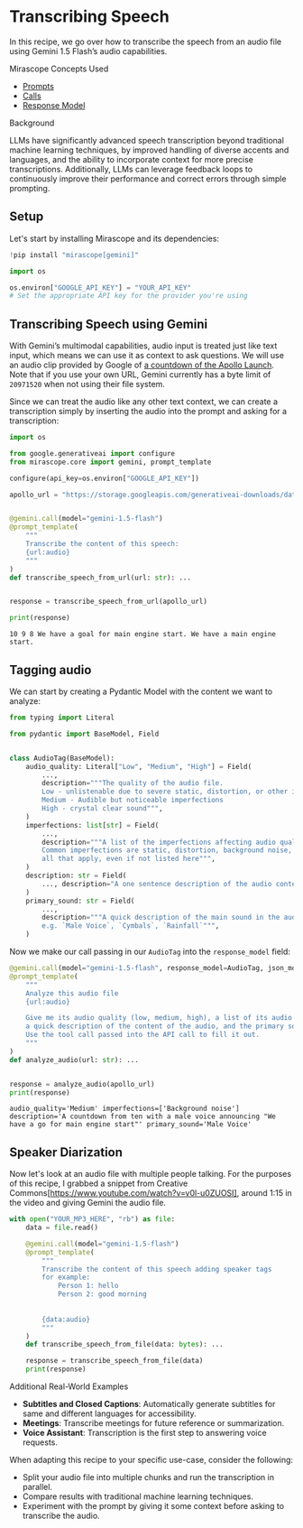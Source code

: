 # Transcribing Speech

In this recipe, we go over how to transcribe the speech from an audio file using Gemini 1.5 Flash’s audio capabilities.

<div class="admonition tip">
<p class="admonition-title">Mirascope Concepts Used</p>
<ul>
<li><a href="../../../learn/prompts/">Prompts</a></li>
<li><a href="../../../learn/calls/">Calls</a></li>
<li><a href="../../../learn/response_models/">Response Model</a></li>
</ul>
</div>

<div class="admonition note">
<p class="admonition-title">Background</p>
<p>
LLMs have significantly advanced speech transcription beyond traditional machine learning techniques, by improved handling of diverse accents and languages, and the ability to incorporate context for more precise transcriptions. Additionally, LLMs can leverage feedback loops to continuously improve their performance and correct errors through simple prompting.
</p>
</div>

## Setup

Let's start by installing Mirascope and its dependencies:


```python
!pip install "mirascope[gemini]"
```


```python
import os

os.environ["GOOGLE_API_KEY"] = "YOUR_API_KEY"
# Set the appropriate API key for the provider you're using
```

## Transcribing Speech using Gemini

With Gemini’s multimodal capabilities, audio input is treated just like text input, which means we can use it as context to ask questions. We will use an audio clip provided by Google of [a countdown of the Apollo Launch](https://storage.googleapis.com/generativeai-downloads/data/Apollo-11_Day-01-Highlights-10s.mp3). Note that if you use your own URL, Gemini currently has a byte limit of `20971520` when not using their file system.

Since we can treat the audio like any other text context, we can create a transcription simply by inserting the audio into the prompt and asking for a transcription:


```python
import os

from google.generativeai import configure
from mirascope.core import gemini, prompt_template

configure(api_key=os.environ["GOOGLE_API_KEY"])

apollo_url = "https://storage.googleapis.com/generativeai-downloads/data/Apollo-11_Day-01-Highlights-10s.mp3"


@gemini.call(model="gemini-1.5-flash")
@prompt_template(
    """
    Transcribe the content of this speech:
    {url:audio}
    """
)
def transcribe_speech_from_url(url: str): ...


response = transcribe_speech_from_url(apollo_url)

print(response)
```

    10 9 8 We have a goal for main engine start. We have a main engine start. 



## Tagging audio 

We can start by creating a Pydantic Model with the content we want to analyze:



```python
from typing import Literal

from pydantic import BaseModel, Field


class AudioTag(BaseModel):
    audio_quality: Literal["Low", "Medium", "High"] = Field(
        ...,
        description="""The quality of the audio file.
        Low - unlistenable due to severe static, distortion, or other imperfections
        Medium - Audible but noticeable imperfections
        High - crystal clear sound""",
    )
    imperfections: list[str] = Field(
        ...,
        description="""A list of the imperfections affecting audio quality, if any.
        Common imperfections are static, distortion, background noise, echo, but include
        all that apply, even if not listed here""",
    )
    description: str = Field(
        ..., description="A one sentence description of the audio content"
    )
    primary_sound: str = Field(
        ...,
        description="""A quick description of the main sound in the audio,
        e.g. `Male Voice`, `Cymbals`, `Rainfall`""",
    )
```

Now we make our call passing in our `AudioTag` into the `response_model` field:



```python
@gemini.call(model="gemini-1.5-flash", response_model=AudioTag, json_mode=True)
@prompt_template(
    """
    Analyze this audio file
    {url:audio}

    Give me its audio quality (low, medium, high), a list of its audio flaws (if any),
    a quick description of the content of the audio, and the primary sound in the audio.
    Use the tool call passed into the API call to fill it out.
    """
)
def analyze_audio(url: str): ...


response = analyze_audio(apollo_url)
print(response)
```

    audio_quality='Medium' imperfections=['Background noise'] description='A countdown from ten with a male voice announcing "We have a go for main engine start"' primary_sound='Male Voice'



## Speaker Diarization

Now let's look at an audio file with multiple people talking. For the purposes of this recipe, I grabbed a snippet from Creative Commons[https://www.youtube.com/watch?v=v0l-u0ZUOSI], around 1:15 in the video and giving Gemini the audio file.



```python
with open("YOUR_MP3_HERE", "rb") as file:
    data = file.read()

    @gemini.call(model="gemini-1.5-flash")
    @prompt_template(
        """
        Transcribe the content of this speech adding speaker tags 
        for example: 
            Person 1: hello 
            Person 2: good morning
        
        
        {data:audio}
        """
    )
    def transcribe_speech_from_file(data: bytes): ...

    response = transcribe_speech_from_file(data)
    print(response)
```


<div class="admonition tip">
<p class="admonition-title">Additional Real-World Examples</p>
<ul>
<li><b>Subtitles and Closed Captions</b>: Automatically generate subtitles for same and different languages for accessibility.</li>
<li><b>Meetings</b>: Transcribe meetings for future reference or summarization.</li>
<li><b>Voice Assistant</b>: Transcription is the first step to answering voice requests.</li>
</ul>
</div>

When adapting this recipe to your specific use-case, consider the following:

- Split your audio file into multiple chunks and run the transcription in parallel.
- Compare results with traditional machine learning techniques.
- Experiment with the prompt by giving it some context before asking to transcribe the audio.

